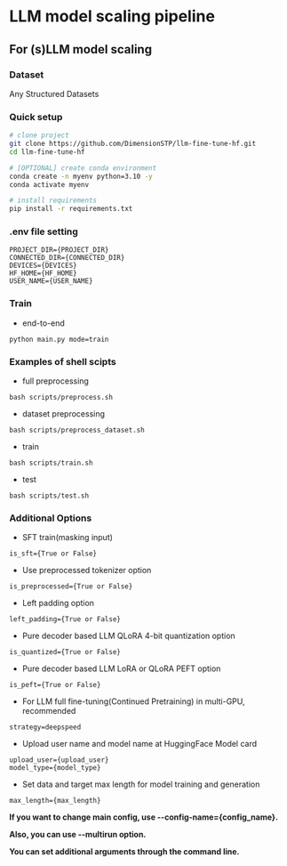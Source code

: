 # LLM model scaling pipeline

## For (s)LLM model scaling

### Dataset

Any Structured Datasets

### Quick setup

```bash
# clone project
git clone https://github.com/DimensionSTP/llm-fine-tune-hf.git
cd llm-fine-tune-hf

# [OPTIONAL] create conda environment
conda create -n myenv python=3.10 -y
conda activate myenv

# install requirements
pip install -r requirements.txt
```

### .env file setting

```shell
PROJECT_DIR={PROJECT_DIR}
CONNECTED_DIR={CONNECTED_DIR}
DEVICES={DEVICES}
HF_HOME={HF_HOME}
USER_NAME={USER_NAME}
```

### Train

* end-to-end

```shell
python main.py mode=train
```

### Examples of shell scipts

* full preprocessing

```shell
bash scripts/preprocess.sh
```

* dataset preprocessing

```shell
bash scripts/preprocess_dataset.sh
```

* train

```shell
bash scripts/train.sh
```

* test

```shell
bash scripts/test.sh
```

### Additional Options

* SFT train(masking input)

```shell
is_sft={True or False}
```

* Use preprocessed tokenizer option

```shell
is_preprocessed={True or False}
```

* Left padding option

```shell
left_padding={True or False}
```

* Pure decoder based LLM QLoRA 4-bit quantization option

```shell
is_quantized={True or False}
```

* Pure decoder based LLM LoRA or QLoRA PEFT option

```shell
is_peft={True or False}
```

* For LLM full fine-tuning(Continued Pretraining) in multi-GPU, recommended

```shell
strategy=deepspeed
```

* Upload user name and model name at HuggingFace Model card

```shell
upload_user={upload_user} 
model_type={model_type}
```

* Set data and target max length for model training and generation

```shell
max_length={max_length} 
```

__If you want to change main config, use --config-name={config_name}.__

__Also, you can use --multirun option.__

__You can set additional arguments through the command line.__
